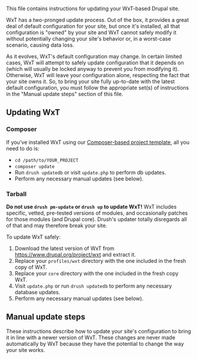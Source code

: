 This file contains instructions for updating your WxT-based Drupal site.

WxT has a two-pronged update process. Out of the box, it provides a great
deal of default configuration for your site, but once it's installed, all that
configuration is "owned" by your site and WxT cannot safely modify it
without potentially changing your site's behavior or, in a worst-case scenario,
causing data loss.

As it evolves, WxT's default configuration may change. In certain limited
cases, WxT will attempt to safely update configuration that it depends on
(which will usually be locked anyway to prevent you from modifying it).
Otherwise, WxT will leave your configuration alone, respecting the fact
that your site owns it. So, to bring your site fully up-to-date with the latest
default configuration, you must follow the appropriate set(s) of instructions in
the "Manual update steps" section of this file.

## Updating WxT

### Composer
If you've installed WxT using our
[Composer-based project template][wxt-project], all you need to do is:

* ```cd /path/to/YOUR_PROJECT```
* ```composer update```
* Run ```drush updatedb``` or visit ```update.php``` to perform db updates.
* Perform any necessary manual updates (see below).

### Tarball
**Do not use ```drush pm-update``` or ```drush up``` to update WxT!**
WxT includes specific, vetted, pre-tested versions of modules, and
occasionally patches for those modules (and Drupal core). Drush's updater
totally disregards all of that and may therefore break your site.

To update WxT safely:

1. Download the latest version of WxT from
   https://www.drupal.org/project/wxt and extract it.
2. Replace your ```profiles/wxt``` directory with the one included in the
   fresh copy of WxT.
3. Replace your ```core``` directory with the one included in the fresh copy
   WxT.
4. Visit ```update.php``` or run ```drush updatedb``` to perform any necessary
   database updates.
5. Perform any necessary manual updates (see below).

## Manual update steps

These instructions describe how to update your site's configuration to bring
it in line with a newer version of WxT. These changes are never made
automatically by WxT because they have the potential to change the way
your site works.


<!-- Links Referenced -->

[wxt-project]:                https://github.com/wet-boew-wem/wxt-project
